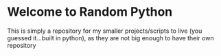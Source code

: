 # Welcome to Random Python

This is simply a repository for my smaller projects/scripts to live (you guessed it...built in python), as they are not big enough to have their own repository

